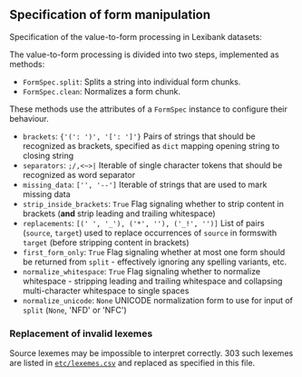 ## Specification of form manipulation


Specification of the value-to-form processing in Lexibank datasets:

The value-to-form processing is divided into two steps, implemented as methods:
- `FormSpec.split`: Splits a string into individual form chunks.
- `FormSpec.clean`: Normalizes a form chunk.

These methods use the attributes of a `FormSpec` instance to configure their behaviour.

- `brackets`: `{'(': ')', '[': ']'}`
  Pairs of strings that should be recognized as brackets, specified as `dict` mapping opening string to closing string
- `separators`: `;/,<~>|`
  Iterable of single character tokens that should be recognized as word separator
- `missing_data`: `['', '--']`
  Iterable of strings that are used to mark missing data
- `strip_inside_brackets`: `True`
  Flag signaling whether to strip content in brackets (**and** strip leading and trailing whitespace)
- `replacements`: `[(' ', '_'), ('*', ''), ('_!', '')]`
  List of pairs (`source`, `target`) used to replace occurrences of `source` in formswith `target` (before stripping content in brackets)
- `first_form_only`: `True`
  Flag signaling whether at most one form should be returned from `split` - effectively ignoring any spelling variants, etc.
- `normalize_whitespace`: `True`
  Flag signaling whether to normalize whitespace - stripping leading and trailing whitespace and collapsing multi-character whitespace to single spaces
- `normalize_unicode`: `None`
  UNICODE normalization form to use for input of `split` (`None`, 'NFD' or 'NFC')

### Replacement of invalid lexemes

Source lexemes may be impossible to interpret correctly. 303 such lexemes are listed
in [`etc/lexemes.csv`](etc/lexemes.csv) and replaced as specified in this file.
